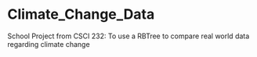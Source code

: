# Climate_Change_Data
School Project from CSCI 232: To use a RBTree to compare real world data regarding climate change
